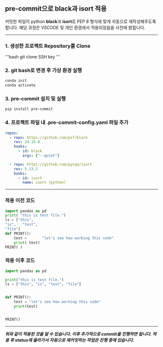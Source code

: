 ## pre-commit으로 black과 isort 적용
커밋한 파일이 python **black**과 **isort**로 PEP 8 형식에 맞게 자동으로 재작성해주도록 합니다. 해당 과정은 VSCODE 및 개인 환경에서 적용되었음을 사전에 밝힙니다.

-----
### 1. 생성한 프로젝트 Repository를 Clone
'''bash
git clone SSH key
'''
### 2. git bash로 변경 후 가상 환경 실행
```bash
conda init
conda activate
```
### 3. pre-commit 설치 및 실행
```bash
pip install pre-commit
```
### 4. 프로젝트 파일 내 .pre-commit-config.yaml 파일 추가
```yaml
repos:
  - repo: https://github.com/psf/black
    rev: 24.10.0
    hooks:
      - id: black
        args: ["--quiet"]

  - repo: https://github.com/pycqa/isort
    rev: 5.13.2
    hooks:
      - id: isort
        name: isort (python)
```

-----

### 적용 이전 코드
```python
import pandas as pd
print( "this is test file.")
ls = ["this", 
"is",   "test",
"file"]
def PRINT():
    test =       "let's see how working this code"
    print( test)
PRINT( )
```
### 적용 이후 코드
```python
import pandas as pd

print("this is test file.")
ls = ["this", "is", "test", "file"]


def PRINT():
    test = "let's see how working this code"
    print(test)


PRINT()
```
-----

***위와 같이 적용된 것을 알 수 있습니다. 이후 추가적으로 commit을 진행하면 됩니다. 적용 후 status에 올라가서 자동으로 재커밋하는 작업은 진행 중에 있습니다.***